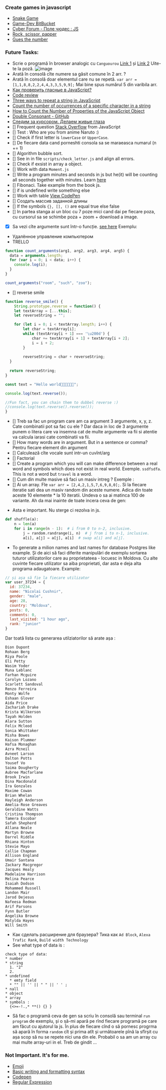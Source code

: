 ### Create games in javascript
- [Snake Game](https://www.youtube.com/watch?v=AaGK-fj-BAM&t=2s&ab_channel=TheCodingTrain)
- [Game-Dev BitBucket](https://bitbucket.org/Schedule93/games-dev/src/master/)
- [Cyber Forum - Поле чюдес : JS](https://www.cyberforum.ru/javascript/thread1426193.html)
- [Rock, scissor, papper](https://codepen.io/cliff538/pen/aHxfr)
- [Gues the number](GUES_NUMBER.md)

### Future Tasks:
- Scrie o programă în browser analogic cu `Canguourou` [Link 1](https://sites.google.com/view/onlinecursuri/INFORMATICA/clasa-a-viii-a/semestrul-ii-8/no%C8%9Biune-de-algoritm) și [Link 2](https://www.scribd.com/presentation/427414121/Executantul-Cangourou) Uite-te la poză. ![image](../img/cangur.png)
- Arată în consolă cîte numere sa găsit comune în 2 arr. ?
- Arată în consolă doar elementul care nu se repetă. `var arr = [1,1,8,8,2,2,4,4,3,3,5,9,9];` Mai bine spus numărul 5 din varibila arr.
- [Как проверить гласные в JavaScript?](https://fooobar.com/questions/367622/how-do-i-check-for-vowels-in-javascript)
- [Code review](https://codereview.stackexchange.com/questions/128121/count-the-number-of-vowels-and-consonants/128127)
- [Three ways to repeat a string in JavaScript
](https://www.freecodecamp.org/news/three-ways-to-repeat-a-string-in-javascript-2a9053b93a2d/)
- [Count the number of occurrences of a specific character in a string](http://www.codecodex.com/wiki/index.php?title=Count_the_number_of_occurrences_of_a_specific_character_in_a_string#JavaScript)
- [How to Count the Number of Properties of the JavaScript Object](https://dzone.com/articles/how-to-count-the-number-of-properties-of-the-javas)
- [Double Consonant - GitHub](double_consonant.md)
- [Следим за курсором. Делаем живые глаза](https://www.youtube.com/watch?v=Sftw1qKo_n0&list=PLQqEY2kzSbZ7nLB8fooOpq89XfuMmwtMW&index=19&t=631s)
- [] Frequent question [Stack Overflow](https://stackoverflow.com/questions/tagged/javascript?sort=frequent) from JavaScript 
- [] Test : Who are you from anime Naruto :)
- [] Check if first letter is `lowerCase` or `UpperCase`.
- [] De fiecare data cand porneshti consola sa se maraeasca numarul (n += 1)
- [] Algorithm bubble sort.
- [] See in in file `scripts/check_letter.js` and align all errors.
- [] Check if exsist in array a object.
- [] Work with data `Moment.js`
- [] Write a program minutes and seconds in js but he(it) will be counting all seconds together with minutes. Learn [here](https://stackoverflow.com/questions/3552461/how-to-format-a-javascript-date)
- [] Fibonaci. Take example from the book js.
- [] if is undefined write something else
- [] Work with table [View CodePen](https://codepen.io/keukenrolletje/pen/GooXrQ)
- [] Создать массив заданной длины
- [] If the symbols `{}, [], ()` are equal true else false
- [] In partea stanga ai un bloc cu 7 poze mici cand dai pe fiecare poza, cu cursorul sa se schimbe poza + zoom + download a image.
- [x] Sa vezi cîte argumente sunt într-o funcție. [see here](https://overcoder.net/q/2569/%D0%BA%D0%B0%D0%BA-%D0%BE%D0%B1%D1%8A%D0%B5%D0%B4%D0%B8%D0%BD%D0%B8%D1%82%D1%8C-%D0%B4%D0%B2%D0%B0-%D0%BC%D0%B0%D1%81%D1%81%D0%B8%D0%B2%D0%B0-%D0%B2-javascript-%D0%B8-%D0%B4%D0%B5%D0%B4%D1%83%D0%BF%D0%BB%D0%B8%D1%86%D0%B8%D1%80%D0%BE%D0%B2%D0%B0%D1%82%D1%8C-%D1%8D%D0%BB%D0%B5%D0%BC%D0%B5%D0%BD%D1%82%D1%8B) Exemplu:
- Удалённое управление компьютером
- TRELLO

```javascript
function count_arguments(arg1, arg2, arg3, arg4, arg5) {
  data = arguments.length;
  for (var i = 0; i < data; i++) {
    console.log(i);
  }
}

count_arguments("room", "such", "zoo");
```

- [] reverse smile

```js
function reverse_smile() {
	String.prototype.reverse = function() {
	let textArray = [...this];
	let reverseString = "";

	for (let i = 0; i < textArray.length; i++) {
		let char = textArray[i];
		while (textArray[i + 1] === '\u200d') {
			char += textArray[i + 1] + textArray[i + 2];
      		i = i + 2;
    	}
    	
    	reverseString = char + reverseString;
  }
  
  return reverseString;
}

const text = "Hello world👩‍🦰👩‍👩‍👦‍👦";

console.log(text.reverse());

//Fun fact, you can chain them to dubbel reverse :)
//console.log(text.reverse().reverse());
}
```

- [] Treb sa fac un program care am ca argument 3 argumente, x, y, z. Cate combinatii pot sa fac cu ele ? Dar daca in loc de 3 argumente punem o litera care va insemna cat de multe argumente va fii si atentie va calcula iarasi cate combinatii va fii.
- [] How many words are in argument. But in a sentence or comma? 
Pentru fiecare element din argument
- [] Calculează cîte vocale sunt intr-un cuvînt/arg
- [] Factorial
- [] Create a program which you will can make difference between a real word and symbols which does not exist in real world. Exemple. `ssdfsdfa`. This is not a word but `travel` is a word.
- [] Cum din multe masive să faci un masiv intreg ? Exemple :
- [] Ai un array. FIe `var arr = [2,4,2,1,5,7,6,9,8,0];`. Si la fiecare iteratie sati dea un masiv random din aceste numere. Adica din toate aceste 10 elemente * la 10 iteratii. Undeva o sa ai matinca 100 de variante. Ah da mai inainte de toate incera ceva de gen:

* Asta e important. Nu sterge ci rezolva in js.

```py
def shuffle(a):
    n = len(a)
    for i in range(n - 1):  # i from 0 to n-2, inclusive.
        j = random.randrange(i, n)  # j from i to n-1, inclusive.
        a[i], a[j] = a[j], a[i]  # swap a[i] and a[j].
```

- To generate a milion names and last names for database Postgres like example. Și de aici să faci diferite manipulări de exemplu sortarea tuturor utilizatorilor care au proprietateea - locuesc in Moldova. Cu alte cuvinte fiecare utilizator sa aiba proprietati, dar asta e deja alta programa adaugatoare. Example:

```js
// și așa să fie la fiecare utilizator
var user_37234 = {
  id: 37234,
  name: "Nicolai Cushnir",
  gender: "male",
  age: 28,
  country: "Moldova",
  posts: 0,
  comments: 0,
  last_vizited: "1 hour ago",
  rank: "junior" 
}
```

Dar toată lista cu generarea utilziatorilor să arate așa :

```js
Dion Dupont
Rohaan Berg
Riya Poole
Eli Petty
Wasim Yoder
Muna Leblanc
Farhan Mcguire
Carolyn Lozano
Scarlett Sandoval
Renzo Ferreira
Monty Wolfe
Eshaan Glover
Aida Price
Zachariah Drake
Krista Wilkerson
Tayah Holden
Alara Sutton
Felix Mcleod
Sonia Whittaker
Misha Bowes
Kaison Plummer
Hafsa Monaghan
Azra Mcneil
Avneet Larson
Dalton Potts
Yousef Vo
Saima Dougherty
Aubree Macfarlane
Brook Irwin
Dina Macdonald
Ira Gonzales
Maxime Cowan
Brian Whelan
Hayleigh Anderson
Amelia-Rose Greaves
Geraldine Watts
Cristina Thompson
Tamera Escobar
Safah Shepherd
Allana Neale
Martyn Browne
Darrel Riddle
Rhiana Hinton
Stevie Mayo
Callie Chapman
Allison England
Umair Santana
Zackary Macgregor
Jacques Healy
Madelaine Harrison
Melina Pearce
Isaiah Dodson
Mohammed Russell
Landon Mair
Jarod Dejesus
Nafeesa Redman
Arif Parsons
Fynn Butler
Angelika Browne
Matylda Hayes
Will Smith
```
- Как сделать расширение для браузера? Тика как `Ad Block`, `Alexa Trafic Rank`, `Build width Technology`
- See what type of data is :

```Algorithm
check type of data:
* number
* string
  1. "2"
  2. 
* undefined
  * emty field
  * "" || '' || " " || ' ' ;
* nall
* object
* array
* symbols : 
  {<>=-!.,* **() {} }
```

- Să fac o programă ceva de gen sa scriu în consolă sau terminal `run program` de exemplu, și o să-mi apară pe rînd fiecare programă pe care am făcut cu ajutorul la js. În plus de fiecare cînd o să pornesc progrma să apară în forma `random` cît și prima atît și următoarele pînă la sfîrșit cu așa scop să nu se repete nici una din ele. Probabil o sa am un array cu mai multe array-uri in el. Treb de gindit ...

### Not Important. It's for me.

* [Emoji](https://gist.github.com/AliMD/3344523)
* [Basic writing and formatting syntax
](https://help.github.com/en/articles/basic-writing-and-formatting-syntax)
* [Codepen](https://codepen.io/)
* [Regular Expression](https://regex101.com/)
